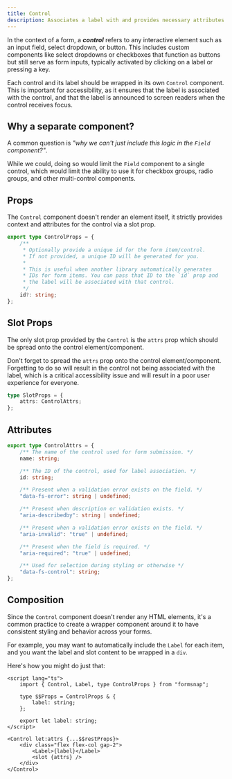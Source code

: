 ```yaml
---
title: Control
description: Associates a label with and provides necessary attributes for a form control.
---
```


<script>
	import { Callout } from '$lib/components'
</script>

In the context of a form, a **_control_** refers to any interactive element such as an input field, select dropdown, or button. This includes custom components like select dropdowns or checkboxes that function as buttons but still serve as form inputs, typically activated by clicking on a label or pressing a key.

Each control and its label should be wrapped in its own `Control` component. This is important for accessibility, as it ensures that the label is associated with the control, and that the label is announced to screen readers when the control receives focus.

## Why a separate component?

A common question is _"why we can't just include this logic in the `Field` component?"_.

While we could, doing so would limit the `Field` component to a single control, which would limit the ability to use it for checkbox groups, radio groups, and other multi-control components.

## Props

The `Control` component doesn't render an element itself, it strictly provides context and attributes for the control via a slot prop.

```ts
export type ControlProps = {
	/**
	 * Optionally provide a unique id for the form item/control.
	 * If not provided, a unique ID will be generated for you.
	 *
	 * This is useful when another library automatically generates
	 * IDs for form items. You can pass that ID to the `id` prop and
	 * the label will be associated with that control.
	 */
	id?: string;
};
```

## Slot Props

The only slot prop provided by the `Control` is the `attrs` prop which should be spread onto the control element/component.

<Callout type="warning" title="Hey!">

Don't forget to spread the `attrs` prop onto the control element/component. Forgetting to do so will result in the control not being associated with the label, which is a critical accessibility issue and will result in a poor user experience for everyone.

</Callout>

```ts
type SlotProps = {
	attrs: ControlAttrs;
};
```

## Attributes

```ts
export type ControlAttrs = {
	/** The name of the control used for form submission. */
	name: string;

	/** The ID of the control, used for label association. */
	id: string;

	/** Present when a validation error exists on the field. */
	"data-fs-error": string | undefined;

	/** Present when description or validation exists. */
	"aria-describedby": string | undefined;

	/** Present when a validation error exists on the field. */
	"aria-invalid": "true" | undefined;

	/** Present when the field is required. */
	"aria-required": "true" | undefined;

	/** Used for selection during styling or otherwise */
	"data-fs-control": string;
};
```

## Composition

Since the `Control` component doesn't render any HTML elements, it's a common practice to create a wrapper component around it to have consistent styling and behavior across your forms.

For example, you may want to automatically include the `Label` for each item, and you want the label and slot content to be wrapped in a `div`.

Here's how you might do just that:

```svelte showLineNumbers title="CustomControl.svelte"
<script lang="ts">
	import { Control, Label, type ControlProps } from "formsnap";

	type $$Props = ControlProps & {
		label: string;
	};

	export let label: string;
</script>

<Control let:attrs {...$$restProps}>
	<div class="flex flex-col gap-2">
		<Label>{label}</Label>
		<slot {attrs} />
	</div>
</Control>
```
